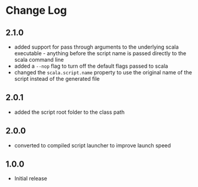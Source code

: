 # Change Log

## 2.1.0

- added support for pass through arguments to the underlying scala
  executable - anything before the script name is passed directly
  to the scala command line
- added a `--nop` flag to turn off the default flags passed to scala
- changed the `scala.script.name` property to use the original name
  of the script instead of the generated file

## 2.0.1

- added the script root folder to the class path

## 2.0.0

- converted to compiled script launcher to improve launch speed

## 1.0.0

- Initial release
